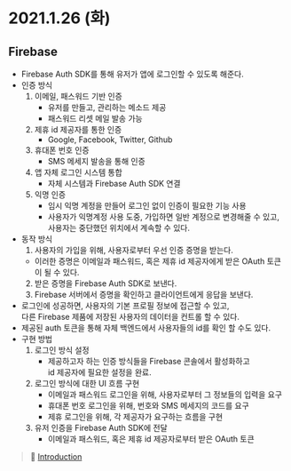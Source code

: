 # 2021.1.26 (화)

## Firebase

- Firebase Auth SDK를 통해 유저가 앱에 로그인할 수 있도록 해준다.
- 인증 방식
  1. 이메일, 패스워드 기반 인증
     - 유저를 만들고, 관리하는 메소드 제공
     - 패스워드 리셋 메일 발송 가능
  2. 제휴 id 제공자를 통한 인증
     - Google, Facebook, Twitter, Github
  3. 휴대폰 번호 인증
     - SMS 메세지 발송을 통해 인증
  4. 앱 자체 로그인 시스템 통합
     - 자체 시스템과 Firebase Auth SDK 연결
  5. 익명 인증
     - 임시 익명 계정을 만들어 로그인 없이 인증이 필요한 기능 사용
     - 사용자가 익명계정 사용 도중, 가입하면 일반 계정으로 변경해줄 수 있고,  
       사용자는 중단했던 위치에서 계속할 수 있다.
- 동작 방식
  1. 사용자의 가입을 위해, 사용자로부터 우선 인증 증명을 받는다.
  - 이러한 증명은 이메일과 패스워드, 혹은 제휴 id 제공자에게 받은 OAuth 토큰이 될 수 있다.
  2. 받은 증명을 Firebase Auth SDK로 보낸다.
  3. Firebase 서버에서 증명을 확인하고 클라이언트에게 응답을 보낸다.
- 로그인에 성공하면, 사용자의 기본 프로필 정보에 접근할 수 있고,  
  다른 Firebase 제품에 저장된 사용자의 데이터을 컨트롤 할 수 있다.
- 제공된 auth 토큰을 통해 자체 백엔드에서 사용자들의 id를 확인 할 수도 있다.
- 구현 방법
  1. 로그인 방식 설정
     - 제공하고자 하는 인증 방식들을 Firebase 콘솔에서 활성화하고  
       id 제공자에 필요한 설정을 완료.
  2. 로그인 방식에 대한 UI 흐름 구현
     - 이메일과 패스워드 로그인을 위해, 사용자로부터 그 정보들의 입력을 요구
     - 휴대폰 번호 로그인을 위해, 번호와 SMS 메세지의 코드를 요구
     - 제휴 로그인을 위해, 각 제공자가 요구하는 흐름을 구현
  3. 유저 인증을 Firebase Auth SDK에 전달
     - 이메일과 패스워드, 혹은 제휴 id 제공자로부터 받은 OAuth 토큰

> 📖 [Introduction](https://firebase.google.com/docs/auth)
